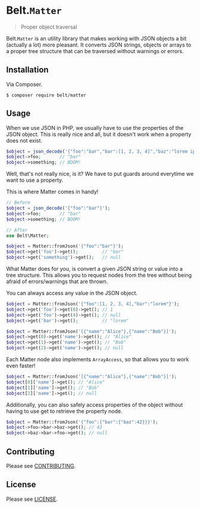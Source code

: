 # Belt.`Matter`

> Proper object traversal

Belt.`Matter` is an utility library that makes working with JSON objects
a bit (actually a lot) more pleasant. It converts JSON strings, objects or
arrays to a proper tree structure that can be traversed without warnings or
errors.

## Installation

Via Composer.

```shell
$ composer require belt/matter
```

## Usage

When we use JSON in PHP, we usually have to use the properties of the JSON
object. This is really nice and all, but it doesn't work when a property
does not exist.

```php
$object = json_decode('{"foo":"bar","bar":[1, 2, 3, 4]","baz":"lorem ipsum"}');
$object->foo;       // "bar"
$object->something; // BOOM!
```

Well, that's not really nice, is it? We have to put guards around everytime we
want to use a property.

This is where Matter comes in handy!

```php
// Before
$object = json_decode('{"foo":"bar"}');
$object->foo;       // "bar"
$object->something; // BOOM!

// After
use Belt\Matter;

$object = Matter::fromJson('{"foo":"bar"}');
$object->get('foo')->get();         // "bar"
$object->get('something')->get();   // null
```

What Matter does for you, is convert a given JSON string or value into a tree
structure. This allows you to request nodes from the tree without being afraid
of errors/warnings that are thrown.

You can always access any value in the JSON object.

```php
$object = Matter::fromJson('{"foo":[1, 2, 3, 4],"bar":"lorem"}');
$object->get('foo')->get(0)->get(); // 1
$object->get('foo')->get(4)->get(); // null
$object->get('bar')->get();         // "lorem"

$object = Matter::fromJson('[{"name":"Alice"},{"name":"Bob"}]');
$object->get(0)->get('name')->get(); // "Alice"
$object->get(1)->get('name')->get(); // "Bob"
$object->get(2)->get('name')->get(); // null
```

Each Matter node also implements `ArrayAccess`, so that allows you to work
even faster!

```php
$object = Matter::fromJson('[{"name":"Alice"},{"name":"Bob"}]');
$object[0]['name']->get(); // "Alice"
$object[1]['name']->get(); // "Bob"
$object[2]['name']->get(); // null
```

Additionally, you can also safely access properties of the object without having
to use get to retrieve the property node.

```php
$object = Matter::fromJson('{"foo":{"bar":{"baz":42}}}');
$object->foo->bar->baz->get(); // 42
$object->baz->bar->foo->get(); // null
```

## Contributing

Please see [CONTRIBUTING](https://github.com/beltphp/matter/blob/master/CONTRIBUTING.md).

## License

Please see [LICENSE](https://github.com/beltphp/matter/blob/master/LICENSE).
